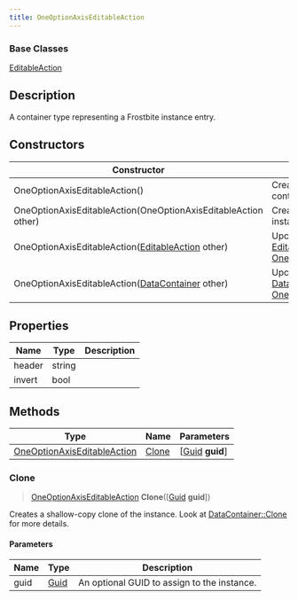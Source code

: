 ```yaml
---
title: OneOptionAxisEditableAction
---
```

### Base Classes

[EditableAction](/vext/ref/fb/editableaction/)

## Description

A container type representing a Frostbite instance entry.

## Constructors

| Constructor                                                                            | Description                                                                                                                                   |
| -------------------------------------------------------------------------------------- | --------------------------------------------------------------------------------------------------------------------------------------------- |
| OneOptionAxisEditableAction()                                                          | Create a new instance of this container type.                                                                                                 |
| OneOptionAxisEditableAction(OneOptionAxisEditableAction other)                         | Create a reference copy of an instance of the same type.                                                                                      |
| OneOptionAxisEditableAction([EditableAction](/vext/ref/fb/editableaction/) other)                    | Upcast an instance of type [EditableAction](/vext/ref/fb/editableaction/) to [OneOptionAxisEditableAction](/vext/ref/fb/oneoptionaxiseditableaction/).                    |
| OneOptionAxisEditableAction([DataContainer](/vext/ref/shared/class/datacontainer) other) | Upcast an instance of type [DataContainer](/vext/ref/shared/class/datacontainer) to [OneOptionAxisEditableAction](/vext/ref/fb/oneoptionaxiseditableaction/). |

## Properties

| Name   | Type   | Description |
| ------ | ------ | ----------- |
| header | string |             |
| invert | bool   |             |

## Methods

| Type                                                       | Name            | Parameters                                     |
| ---------------------------------------------------------- | --------------- | ---------------------------------------------- |
| [OneOptionAxisEditableAction](/vext/ref/fb/oneoptionaxiseditableaction/) | [Clone](#clone) | \[[Guid](/vext/ref/shared/class/guid) **guid**\] |

### Clone

> [OneOptionAxisEditableAction](/vext/ref/fb/oneoptionaxiseditableaction/) **Clone**(\[[Guid](/vext/ref/shared/class/guid) **guid**\])

Creates a shallow-copy clone of the instance. Look at [DataContainer::Clone](/vext/ref/shared/class/datacontainer#clone) for more details.

#### Parameters

| Name | Type         | Description                                 |
| ---- | ------------ | ------------------------------------------- |
| guid | [Guid](/vext/ref/shared/class/guid/) | An optional GUID to assign to the instance. |
